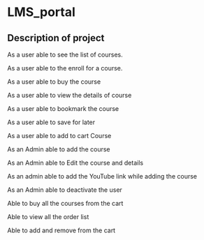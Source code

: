 # LMS_portal
## Description of project
As a user able to see the list of courses.

As a user able to the enroll for a course.

As a user able to buy the course

As a user able to view the details of course

As a user able to bookmark the course

As a user able to save for later

As a user able to add to cart Course

As an Admin able to add the course

As an Admin able to Edit the course and details

As an admin able to add the YouTube link while adding the course

As an Admin able to deactivate the user

Able to buy all the courses from the cart

Able to view all the order list

Able to add and remove from the cart
